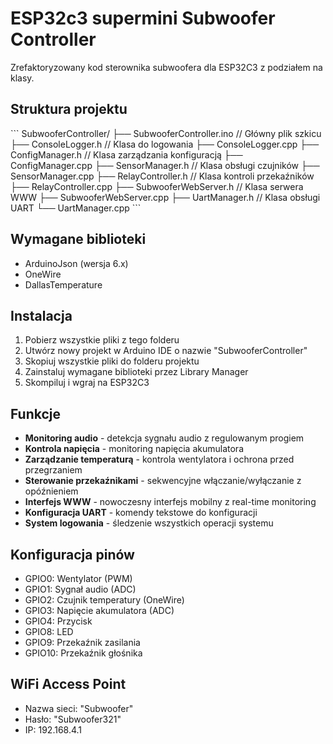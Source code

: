 # ESP32c3 supermini Subwoofer Controller

Zrefaktoryzowany kod sterownika subwoofera dla ESP32C3 z podziałem na klasy.

## Struktura projektu

\`\`\`
SubwooferController/
├── SubwooferController.ino       // Główny plik szkicu
├── ConsoleLogger.h               // Klasa do logowania
├── ConsoleLogger.cpp
├── ConfigManager.h               // Klasa zarządzania konfiguracją
├── ConfigManager.cpp
├── SensorManager.h               // Klasa obsługi czujników
├── SensorManager.cpp
├── RelayController.h             // Klasa kontroli przekaźników
├── RelayController.cpp
├── SubwooferWebServer.h          // Klasa serwera WWW
├── SubwooferWebServer.cpp
├── UartManager.h                 // Klasa obsługi UART
└── UartManager.cpp
\`\`\`

## Wymagane biblioteki

- ArduinoJson (wersja 6.x)
- OneWire
- DallasTemperature

## Instalacja

1. Pobierz wszystkie pliki z tego folderu
2. Utwórz nowy projekt w Arduino IDE o nazwie "SubwooferController"
3. Skopiuj wszystkie pliki do folderu projektu
4. Zainstaluj wymagane biblioteki przez Library Manager
5. Skompiluj i wgraj na ESP32C3

## Funkcje

- **Monitoring audio** - detekcja sygnału audio z regulowanym progiem
- **Kontrola napięcia** - monitoring napięcia akumulatora
- **Zarządzanie temperaturą** - kontrola wentylatora i ochrona przed przegrzaniem
- **Sterowanie przekaźnikami** - sekwencyjne włączanie/wyłączanie z opóźnieniem
- **Interfejs WWW** - nowoczesny interfejs mobilny z real-time monitoring
- **Konfiguracja UART** - komendy tekstowe do konfiguracji
- **System logowania** - śledzenie wszystkich operacji systemu

## Konfiguracja pinów

- GPIO0: Wentylator (PWM)
- GPIO1: Sygnał audio (ADC)
- GPIO2: Czujnik temperatury (OneWire)
- GPIO3: Napięcie akumulatora (ADC)
- GPIO4: Przycisk
- GPIO8: LED
- GPIO9: Przekaźnik zasilania
- GPIO10: Przekaźnik głośnika

## WiFi Access Point

- Nazwa sieci: "Subwoofer"
- Hasło: "Subwoofer321"
- IP: 192.168.4.1
